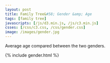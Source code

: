 ```yaml
---
layout: post
title: Family Tree&#58; Gender &amp; Age
tags: [family tree]
javascripts: [/js/d3.min.js, /js/c3.min.js]
csses: [/css/c3.css, /css/gender.css]
image: /images/gender.jpg
---
```


Average age compared between the two genders.

{% include gender.html %}
